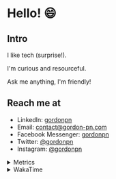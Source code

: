 # Hello! 😄

## Intro

I like tech (surprise!).

I'm curious and resourceful.

Ask me anything, I'm friendly!

## Reach me at

- LinkedIn: [gordonpn](https://www.linkedin.com/in/gordonpn/)
- Email: [contact@gordon-pn.com](mailto:contact@gordon-pn.com)
- Facebook Messenger: [gordonpn](https://www.messenger.com/t/Gordonpn)
- Twitter: [@gordonpn](https://twitter.com/Gordonpn)
- Instagram: [@gordonpn](https://www.instagram.com/gordonpn/)

<details>
  <summary>Metrics</summary>

  <img align="center" src="https://github.com/gordonpn/gordonpn/blob/master/github-metrics.svg" alt="GitHub Metrics">

</details>

<details>
  <summary>WakaTime</summary>

  <!--START_SECTION:waka-->
![Code Time](http://img.shields.io/badge/Code%20Time-248%20hrs%2033%20mins-blue)

![Profile Views](http://img.shields.io/badge/Profile%20Views-0-blue)

**🐱 My GitHub Data** 

> 🏆 406 Contributions in the Year 2022
 > 
> 📦 135.2 kB Used in GitHub's Storage 
 > 
> 🚫 Not Opted to Hire
 > 
> 📜 34 Public Repositories 
 > 
> 🔑 14 Private Repositories  
 > 
**I'm an Early 🐤** 

```text
🌞 Morning    175 commits    █████░░░░░░░░░░░░░░░░░░░░   21.34% 
🌆 Daytime    310 commits    █████████░░░░░░░░░░░░░░░░   37.8% 
🌃 Evening    298 commits    █████████░░░░░░░░░░░░░░░░   36.34% 
🌙 Night      37 commits     █░░░░░░░░░░░░░░░░░░░░░░░░   4.51%

```
📅 **I'm Most Productive on Wednesday** 

```text
Monday       127 commits    ███░░░░░░░░░░░░░░░░░░░░░░   15.49% 
Tuesday      100 commits    ███░░░░░░░░░░░░░░░░░░░░░░   12.2% 
Wednesday    186 commits    █████░░░░░░░░░░░░░░░░░░░░   22.68% 
Thursday     111 commits    ███░░░░░░░░░░░░░░░░░░░░░░   13.54% 
Friday       124 commits    ███░░░░░░░░░░░░░░░░░░░░░░   15.12% 
Saturday     59 commits     █░░░░░░░░░░░░░░░░░░░░░░░░   7.2% 
Sunday       113 commits    ███░░░░░░░░░░░░░░░░░░░░░░   13.78%

```


📊 **This Week I Spent My Time On** 

```text
⌚︎ Time Zone: America/Toronto

💬 Programming Languages: 
Bash                     5 hrs 52 mins       ███████████████░░░░░░░░░░   61.16% 
TypeScript               1 hr 45 mins        ████░░░░░░░░░░░░░░░░░░░░░   18.36% 
Java                     1 hr 7 mins         ███░░░░░░░░░░░░░░░░░░░░░░   11.62% 
JSON                     26 mins             █░░░░░░░░░░░░░░░░░░░░░░░░   4.6% 
Markdown                 10 mins             ░░░░░░░░░░░░░░░░░░░░░░░░░   1.86%

🔥 Editors: 
VS Code                  8 hrs 29 mins       ██████████████████████░░░   88.38% 
IntelliJ                 1 hr 7 mins         ███░░░░░░░░░░░░░░░░░░░░░░   11.62%

🐱‍💻 Projects: 
pitr                     6 hrs 15 mins       ████████████████░░░░░░░░░   65.14% 
CdkWorkshopGorphaCDK     2 hrs               █████░░░░░░░░░░░░░░░░░░░░   20.86% 
AWSLogsScrollCore        1 hr 7 mins         ███░░░░░░░░░░░░░░░░░░░░░░   11.62% 
CdkWorkshopGorphaTests   8 mins              ░░░░░░░░░░░░░░░░░░░░░░░░░   1.39% 
dotfiles                 3 mins              ░░░░░░░░░░░░░░░░░░░░░░░░░   0.54%

💻 Operating System: 
Mac                      9 hrs 36 mins       █████████████████████████   100.0%

```

**I Mostly Code in JavaScript** 

```text
JavaScript               10 repos            ████░░░░░░░░░░░░░░░░░░░░░   18.87% 
Java                     10 repos            ████░░░░░░░░░░░░░░░░░░░░░   18.87% 
Python                   7 repos             ███░░░░░░░░░░░░░░░░░░░░░░   13.21% 
Ruby                     4 repos             ██░░░░░░░░░░░░░░░░░░░░░░░   7.55% 
TypeScript               4 repos             ██░░░░░░░░░░░░░░░░░░░░░░░   7.55%

```


**Timeline**

![Chart not found](https://raw.githubusercontent.com/gordonpn/gordonpn/master/charts/bar_graph.png) 


 Last Updated on 20/08/2022 22:00:32 UTC
<!--END_SECTION:waka-->
</details>
